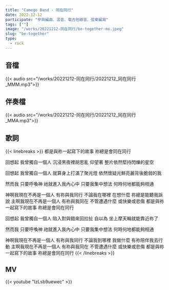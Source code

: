 ```yaml
---
title: "Camego Band - 同在同行"
date: 2022-12-12
participate: "參與編曲、混音、電吉他錄音、弦樂編寫"
tags: [""]
image: "/works/20221212-同在同行/be-together-mv.jpeg"
slug: "be-together"
type:
  - rock
---
```


## 音檔

{{< audio src="/works/20221212-同在同行/20221212_同在同行_MMM.mp3">}}

## 伴奏檔

{{< audio src="/works/20221212-同在同行/20221212_同在同行_MMA.mp3">}}

## 歌詞

{{< linebreaks >}}
都是與祢一起寫下的故事
祢總是會同在同行

回想起 我曾獨自一個人
沉浸黑夜裡胡思亂
仰望著 整片依然堅持閃爍的星空

回想起 我曾獨自一個人
就算身上打滿了聚光燈
依然懷疑光鮮亮麗背後脆弱的我

然而我 只要呼喚神 祂就進入我內心中
只要我集中想法 何時何地都能夠相通

神啊我現在不再是一個人 有祢與我同行
不論我在哪裡 在想什麼 祢總是能聽我訴說
主啊我現在不再是一個人 有祢與我同在
不管遭遇什麼
或快樂或悲傷
都是與祢一起寫下的故事
祢總是會同在同行

回想起 我曾獨自一個人
陷入對與錯來回拉扯
自以為 坐上摩天輪就能靠近祢了

然而我 只要呼喚神 祂就進入我內心中
只要我集中想法 何時何地都能夠相通

神啊我現在不再是一個人 有祢與我同行
不論我到哪裡 我做什麼 有祢陪伴我去行動
主啊我現在不再是一個人 有祢與我同在
不管遭遇什麼
或快樂或悲傷
都是與祢一起寫下的故事
祢總是會同在同行
{{< /linebreaks >}}

## MV

{{< youtube "IzLsb9uewec" >}}

